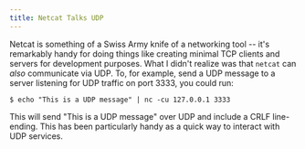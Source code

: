 ```yaml
---
title: Netcat Talks UDP
---
```


Netcat is something of a Swiss Army knife of a networking tool -- it's
remarkably handy for doing things like creating minimal TCP clients and servers
for development purposes. What I didn't realize was that `netcat` can *also*
communicate via UDP. To, for example, send a UDP message to a server listening
for UDP traffic on port 3333,
you could run:

```
$ echo "This is a UDP message" | nc -cu 127.0.0.1 3333
```

This will send "This is a UDP message" over UDP and include a CRLF line-ending.
This has been particularly handy as a quick way to interact with UDP services.

